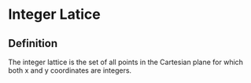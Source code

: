 # Integer Latice

## Definition

The integer lattice is the set of all points in the Cartesian plane for which both x and y coordinates are integers.